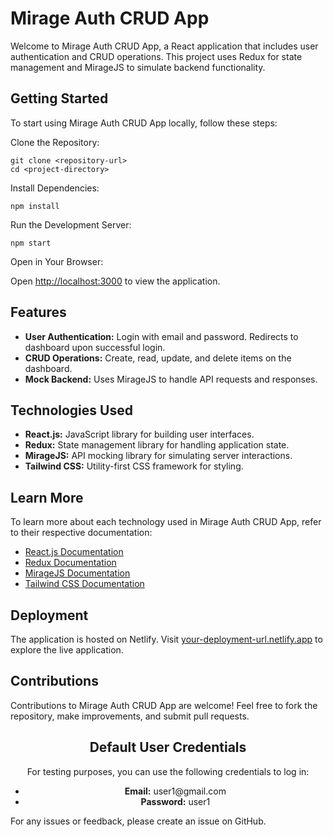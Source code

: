 <h1>Mirage Auth CRUD App</h1>
<p>Welcome to Mirage Auth CRUD App, a React application that includes user authentication and CRUD operations. This project uses Redux for state management and MirageJS to simulate backend functionality.</p>
<h2>Getting Started</h2>
<p>To start using Mirage Auth CRUD App locally, follow these steps:</p>
<p>Clone the Repository:</p>
<pre><code>git clone &lt;repository-url&gt;
cd &lt;project-directory&gt;
</code></pre>
<p>Install Dependencies:</p>
<pre><code>npm install
</code></pre>
<p>Run the Development Server:</p>
<pre><code>npm start
</code></pre>
<p>Open in Your Browser:</p>
<p>Open <a href="http://localhost:3000">http://localhost:3000</a> to view the application.</p>
<h2>Features</h2>
<ul>
  <li><strong>User Authentication:</strong> Login with email and password. Redirects to dashboard upon successful login.</li>
  <li><strong>CRUD Operations:</strong> Create, read, update, and delete items on the dashboard.</li>
  <li><strong>Mock Backend:</strong> Uses MirageJS to handle API requests and responses.</li>
</ul>
<h2>Technologies Used</h2>
<ul>
  <li><strong>React.js:</strong> JavaScript library for building user interfaces.</li>
  <li><strong>Redux:</strong> State management library for handling application state.</li>
  <li><strong>MirageJS:</strong> API mocking library for simulating server interactions.</li>
  <li><strong>Tailwind CSS:</strong> Utility-first CSS framework for styling.</li>
</ul>
<h2>Learn More</h2>
<p>To learn more about each technology used in Mirage Auth CRUD App, refer to their respective documentation:</p>
<ul>
  <li><a href="https://reactjs.org/docs/getting-started.html">React.js Documentation</a></li>
  <li><a href="https://redux.js.org/introduction/getting-started">Redux Documentation</a></li>
  <li><a href="https://miragejs.com/docs/getting-started/introduction">MirageJS Documentation</a></li>
  <li><a href="https://tailwindcss.com/docs">Tailwind CSS Documentation</a></li>
</ul>
<h2>Deployment</h2>
<p>The application is hosted on Netlify. Visit <a href="https://your-deployment-url.netlify.app/">your-deployment-url.netlify.app</a> to explore the live application.</p>
<h2>Contributions</h2>
<p>Contributions to Mirage Auth CRUD App are welcome! Feel free to fork the repository, make improvements, and submit pull requests.</p>
<h2 style="text-align: center;">Default User Credentials</h2>
<p style="text-align: center;">For testing purposes, you can use the following credentials to log in:</p>
<ul style="text-align: center;">
  <li><strong>Email:</strong> user1@gmail.com</li>
  <li><strong>Password:</strong> user1</li>
</ul>
<p>For any issues or feedback, please create an issue on GitHub.</p>
